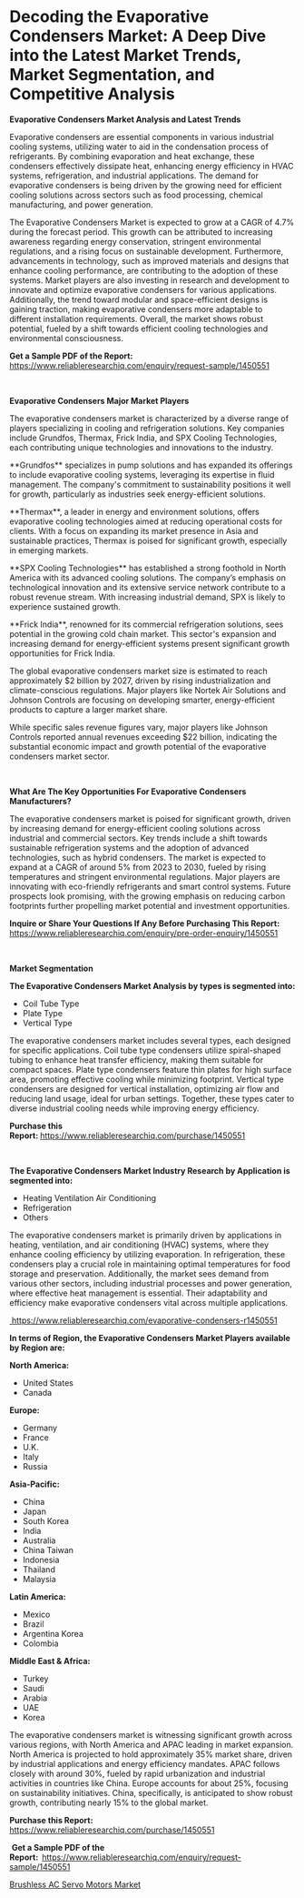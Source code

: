 <p><h1>Decoding the Evaporative Condensers Market: A Deep Dive into the Latest Market Trends, Market Segmentation, and Competitive Analysis</h1></p><p><strong>Evaporative Condensers Market Analysis and Latest Trends</strong></p>
<p><p>Evaporative condensers are essential components in various industrial cooling systems, utilizing water to aid in the condensation process of refrigerants. By combining evaporation and heat exchange, these condensers effectively dissipate heat, enhancing energy efficiency in HVAC systems, refrigeration, and industrial applications. The demand for evaporative condensers is being driven by the growing need for efficient cooling solutions across sectors such as food processing, chemical manufacturing, and power generation.</p><p>The Evaporative Condensers Market is expected to grow at a CAGR of 4.7% during the forecast period. This growth can be attributed to increasing awareness regarding energy conservation, stringent environmental regulations, and a rising focus on sustainable development. Furthermore, advancements in technology, such as improved materials and designs that enhance cooling performance, are contributing to the adoption of these systems. Market players are also investing in research and development to innovate and optimize evaporative condensers for various applications. Additionally, the trend toward modular and space-efficient designs is gaining traction, making evaporative condensers more adaptable to different installation requirements. Overall, the market shows robust potential, fueled by a shift towards efficient cooling technologies and environmental consciousness.</p></p>
<p><strong>Get a Sample PDF of the Report:&nbsp;</strong> <a href="https://www.reliableresearchiq.com/enquiry/request-sample/1450551?utm_campaign=2574&utm_medium=2&utm_source=Github&utm_content=ia&utm_term=21022025&utm_id=evaporative-condensers">https://www.reliableresearchiq.com/enquiry/request-sample/1450551</a></p>
<p>&nbsp;</p>
<p><strong>Evaporative Condensers Major Market Players</strong></p>
<p><p>The evaporative condensers market is characterized by a diverse range of players specializing in cooling and refrigeration solutions. Key companies include Grundfos, Thermax, Frick India, and SPX Cooling Technologies, each contributing unique technologies and innovations to the industry.</p><p>**Grundfos** specializes in pump solutions and has expanded its offerings to include evaporative cooling systems, leveraging its expertise in fluid management. The company's commitment to sustainability positions it well for growth, particularly as industries seek energy-efficient solutions.</p><p>**Thermax**, a leader in energy and environment solutions, offers evaporative cooling technologies aimed at reducing operational costs for clients. With a focus on expanding its market presence in Asia and sustainable practices, Thermax is poised for significant growth, especially in emerging markets.</p><p>**SPX Cooling Technologies** has established a strong foothold in North America with its advanced cooling solutions. The company’s emphasis on technological innovation and its extensive service network contribute to a robust revenue stream. With increasing industrial demand, SPX is likely to experience sustained growth.</p><p>**Frick India**, renowned for its commercial refrigeration solutions, sees potential in the growing cold chain market. This sector's expansion and increasing demand for energy-efficient systems present significant growth opportunities for Frick India.</p><p>The global evaporative condensers market size is estimated to reach approximately $2 billion by 2027, driven by rising industrialization and climate-conscious regulations. Major players like Nortek Air Solutions and Johnson Controls are focusing on developing smarter, energy-efficient products to capture a larger market share.</p><p>While specific sales revenue figures vary, major players like Johnson Controls reported annual revenues exceeding $22 billion, indicating the substantial economic impact and growth potential of the evaporative condensers market sector.</p></p>
<p>&nbsp;</p>
<p><strong>What Are The Key Opportunities For Evaporative Condensers Manufacturers?</strong></p>
<p><p>The evaporative condensers market is poised for significant growth, driven by increasing demand for energy-efficient cooling solutions across industrial and commercial sectors. Key trends include a shift towards sustainable refrigeration systems and the adoption of advanced technologies, such as hybrid condensers. The market is expected to expand at a CAGR of around 5% from 2023 to 2030, fueled by rising temperatures and stringent environmental regulations. Major players are innovating with eco-friendly refrigerants and smart control systems. Future prospects look promising, with the growing emphasis on reducing carbon footprints further propelling market potential and investment opportunities.</p></p>
<p><strong>Inquire or Share Your Questions If Any Before Purchasing This Report:</strong> <a href="https://www.reliableresearchiq.com/enquiry/pre-order-enquiry/1450551?utm_campaign=2574&utm_medium=2&utm_source=Github&utm_content=ia&utm_term=21022025&utm_id=evaporative-condensers">https://www.reliableresearchiq.com/enquiry/pre-order-enquiry/1450551</a></p>
<p>&nbsp;</p>
<p><strong>Market Segmentation</strong></p>
<p><strong>The Evaporative Condensers Market Analysis by types is segmented into:</strong></p>
<p><ul><li>Coil Tube Type</li><li>Plate Type</li><li>Vertical Type</li></ul></p>
<p><p>The evaporative condensers market includes several types, each designed for specific applications. Coil tube type condensers utilize spiral-shaped tubing to enhance heat transfer efficiency, making them suitable for compact spaces. Plate type condensers feature thin plates for high surface area, promoting effective cooling while minimizing footprint. Vertical type condensers are designed for vertical installation, optimizing air flow and reducing land usage, ideal for urban settings. Together, these types cater to diverse industrial cooling needs while improving energy efficiency.</p></p>
<p><strong>Purchase this Report:&nbsp;</strong><a href="https://www.reliableresearchiq.com/purchase/1450551?utm_campaign=2574&utm_medium=2&utm_source=Github&utm_content=ia&utm_term=21022025&utm_id=evaporative-condensers">https://www.reliableresearchiq.com/purchase/1450551</a></p>
<p>&nbsp;</p>
<p><strong>The Evaporative Condensers Market Industry Research by Application is segmented into:</strong></p>
<p><ul><li>Heating Ventilation Air Conditioning</li><li>Refrigeration</li><li>Others</li></ul></p>
<p><p>The evaporative condensers market is primarily driven by applications in heating, ventilation, and air conditioning (HVAC) systems, where they enhance cooling efficiency by utilizing evaporation. In refrigeration, these condensers play a crucial role in maintaining optimal temperatures for food storage and preservation. Additionally, the market sees demand from various other sectors, including industrial processes and power generation, where effective heat management is essential. Their adaptability and efficiency make evaporative condensers vital across multiple applications.</p></p>
<p><a href="https://www.reliableresearchiq.com/evaporative-condensers-r1450551?utm_campaign=2574&utm_medium=2&utm_source=Github&utm_content=ia&utm_term=21022025&utm_id=evaporative-condensers">&nbsp;https://www.reliableresearchiq.com/evaporative-condensers-r1450551</a></p>
<p><strong>In terms of Region, the Evaporative Condensers Market Players available by Region are:</strong></p>
<p>
    <p> <strong> North America: </strong>
        <ul>
            <li>United States</li>
            <li>Canada</li>
        </ul>
        </p> 
    <p> <strong> Europe: </strong>
        <ul>
            <li>Germany</li>
            <li>France</li>
            <li>U.K.</li>
            <li>Italy</li>
            <li>Russia</li>
        </ul>
        </p> 
    <p> <strong> Asia-Pacific: </strong>
        <ul>
            <li>China</li>
            <li>Japan</li>
            <li>South Korea</li>
            <li>India</li>
            <li>Australia</li>
            <li>China Taiwan</li>
            <li>Indonesia</li>
            <li>Thailand</li>
            <li>Malaysia</li>
        </ul>
        </p> 
    <p> <strong> Latin America: </strong>
        <ul>
            <li>Mexico</li>
            <li>Brazil</li>
            <li>Argentina Korea</li>
            <li>Colombia</li>
        </ul>
        </p> 
    <p> <strong> Middle East & Africa: </strong>
        <ul>
            <li>Turkey</li>
            <li>Saudi</li>
            <li>Arabia</li>
            <li>UAE</li>
            <li>Korea</li>
        </ul>
    </p>
    </p>
<p><p>The evaporative condensers market is witnessing significant growth across various regions, with North America and APAC leading in market expansion. North America is projected to hold approximately 35% market share, driven by industrial applications and energy efficiency mandates. APAC follows closely with around 30%, fueled by rapid urbanization and industrial activities in countries like China. Europe accounts for about 25%, focusing on sustainability initiatives. China, specifically, is anticipated to show robust growth, contributing nearly 15% to the global market.</p></p>
<p><strong>Purchase this Report: </strong><a href="https://www.reliableresearchiq.com/purchase/1450551?utm_campaign=2574&utm_medium=2&utm_source=Github&utm_content=ia&utm_term=21022025&utm_id=evaporative-condensers">https://www.reliableresearchiq.com/purchase/1450551</a></p>
<p>&nbsp;<strong>Get a Sample PDF of the Report:&nbsp;&nbsp;</strong><a href="https://www.reliableresearchiq.com/enquiry/request-sample/1450551?utm_campaign=2574&utm_medium=2&utm_source=Github&utm_content=ia&utm_term=21022025&utm_id=evaporative-condensers">https://www.reliableresearchiq.com/enquiry/request-sample/1450551</a></p>
<p><strong></strong></p>
<p><p><a href="https://github.com/ramraomeyie/Market-Research-Report-List-1/blob/main/brushless-ac-servo-motors-market.md?utm_campaign=2574&utm_medium=2&utm_source=Github&utm_content=ia&utm_term=21022025&utm_id=evaporative-condensers">Brushless AC Servo Motors Market</a></p></p>
